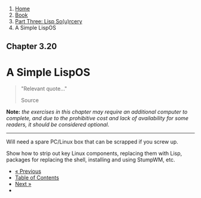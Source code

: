 <ol class="breadcrumb">
  <li><a href="/">Home</a></li>
  <li><a href="/book/">Book</a></li>
  <li><a href="/book/3-0-0-overview/">Part Three: Lisp So(u)rcery</a></li>
  <li class="active">A Simple LispOS</li>
</ol>

## Chapter 3.20

# A Simple LispOS

> "Relevant quote..."
> <footer>Source</footer>

**Note:** *the exercises in this chapter may require an additional computer to complete, and due to the prohibitive cost and lack of availability for some readers, it should be considered optional*.

---

Will need a spare PC/Linux box that can be scrapped if you screw up.

Show how to strip out key Linux components, replacing them with Lisp, packages for replacing the shell, installing and using StumpWM, etc.

<ul class="pager">
  <li class="previous"><a href="/book/3-19-0-neurotech/">&laquo; Previous</a></li>
  <li><a href="/book/">Table of Contents</a></li>
  <li class="next"><a href="/book/3-21-0-lisp-machine/">Next &raquo;</a><li>
</ul>
